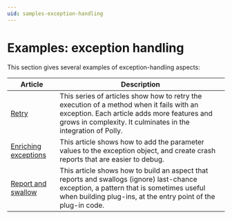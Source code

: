 ```yaml
---
uid: samples-exception-handling
---
```


# Examples: exception handling

This section gives several examples of exception-handling aspects:

| Article | Description |
|--------|--------|
| [Retry](retry/README.md) | This series of articles show how to retry the execution of a method when it fails with an exception. Each article adds more features and grows in complexity. It culminates in the integration of Polly. |
| [Enriching exceptions](enrich-exception/README.md) | This article shows how to add the parameter values to the exception object, and create crash reports that are easier to debug.
| [Report and swallow](report-and-swallow/README.md) | This article shows how to build an aspect that reports and swallogs (ignore) last-chance exception, a pattern that is sometimes useful when building plug-ins, at the entry point of the plug-in code. |